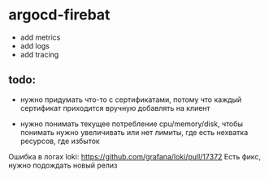 # argocd-firebat

- add metrics
- add logs
- add tracing

## todo:
- нужно придумать что-то с сертификатами, потому что каждый сертификат приходится вручную добавлять на клиент

- нужно понимать текущее потребление cpu/memory/disk, чтобы понимать нужно увеличивать или нет лимиты, где есть нехватка ресурсов, где избыток

Ошибка в логах loki: https://github.com/grafana/loki/pull/17372
Есть фикс, нужно подождать новый релиз
